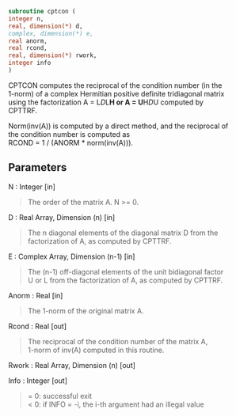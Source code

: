 ```fortran  
subroutine cptcon (  
integer n,  
real, dimension(*) d,  
complex, dimension(*) e,  
real anorm,  
real rcond,  
real, dimension(*) rwork,  
integer info  
)  
```  
  
CPTCON computes the reciprocal of the condition number (in the  
1-norm) of a complex Hermitian positive definite tridiagonal matrix  
using the factorization A = L*D*L**H or A = U**H*D*U computed by  
CPTTRF.  
  
Norm(inv(A)) is computed by a direct method, and the reciprocal of  
the condition number is computed as  
RCOND = 1 / (ANORM * norm(inv(A))).  
  
## Parameters  
N : Integer [in]  
> The order of the matrix A.  N >= 0.  
  
D : Real Array, Dimension (n) [in]  
> The n diagonal elements of the diagonal matrix D from the  
> factorization of A, as computed by CPTTRF.  
  
E : Complex Array, Dimension (n-1) [in]  
> The (n-1) off-diagonal elements of the unit bidiagonal factor  
> U or L from the factorization of A, as computed by CPTTRF.  
  
Anorm : Real [in]  
> The 1-norm of the original matrix A.  
  
Rcond : Real [out]  
> The reciprocal of the condition number of the matrix A,  
> 1-norm of inv(A) computed in this routine.  
  
Rwork : Real Array, Dimension (n) [out]  
  
Info : Integer [out]  
> = 0:  successful exit  
> < 0:  if INFO = -i, the i-th argument had an illegal value  
  
